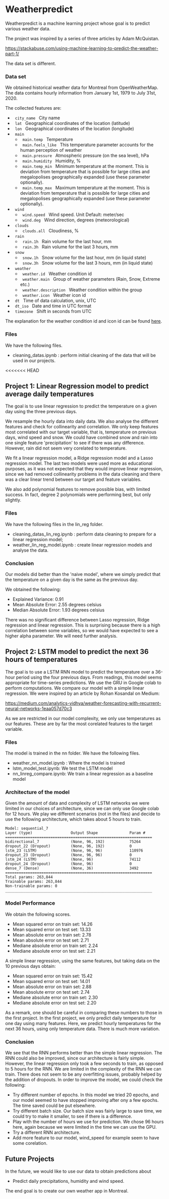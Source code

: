 # Weatherpredict

Weatherpredict is a machine learning project whose goal is to predict various weather data. 

The project was inspired by a series of three articles by Adam McQuistan.

<https://stackabuse.com/using-machine-learning-to-predict-the-weather-part-1/>

The data set is different.

### Data set 

We obtained historical weather data for Montreal from OpenWeatherMap. 
The data contains hourly information from January 1st, 1979 to July 31st, 2020. 

The collected features are: 

- <code> city_name </code> City name
- <code> lat </code> Geographical coordinates of the location (latitude)
- <code> lon </code> Geographical coordinates of the location (longitude)
- <code> main </code>
    - <code> main.temp </code> Temperature
    - <code> main.feels_like </code> This temperature parameter accounts for the human perception of weather
    - <code> main.pressure </code> Atmospheric pressure (on the sea level), hPa
    - <code> main.humidity </code> Humidity, %
    - <code> main.temp_min </code> Minimum temperature at the moment. This is deviation from temperature that is possible for large cities and megalopolises geographically expanded (use these parameter optionally).
    - <code> main.temp_max </code> Maximum temperature at the moment. This is deviation from temperature that is possible for large cities and megalopolises geographically expanded (use these parameter optionally).
- <code> wind </code>
    - <code> wind.speed </code> Wind speed. Unit Default: meter/sec
    - <code> wind.deg </code> Wind direction, degrees (meteorological)
- <code> clouds </code>
    - <code> clouds.all </code> Cloudiness, %
- <code> rain </code>
    - <code> rain.1h </code> Rain volume for the last hour, mm
    - <code> rain.3h </code> Rain volume for the last 3 hours, mm
- <code> snow </code>
    - <code> snow.1h </code> Snow volume for the last hour, mm (in liquid state)
    - <code> snow.3h </code> Snow volume for the last 3 hours, mm (in liquid state)
- <code> weather </code> 
    - <code> weather.id </code> Weather condition id
    - <code> weather.main </code> Group of weather parameters (Rain, Snow, Extreme etc.)
    - <code> weather.description </code> Weather condition within the group
    - <code> weather.icon </code> Weather icon id
- <code> dt </code> Time of data calculation, unix, UTC
- <code> dt_iso </code> Date and time in UTC format
- <code> timezone </code> Shift in seconds from UTC

The explanation for the weather condition id and icon id can be found [here](https://openweathermap.org/weather-conditions).

### Files 

We have the following files. 

* cleaning_datas.ipynb : perform initial cleaning of the data that will be used in our projects. 

<<<<<<< HEAD
## Project 1: Linear Regression model to predict average daily temperatures

The goal is to use linear regression to predict the temperature on a given day using the three previous days.

We resample the hourly data into daily data. We also analyse the different features and check for collinearity and correlation. We only keep features most correlated with our target variable, that is, temperature on previous days, wind speed and snow. We could have combined snow and rain into one single feature 'precipitation' to see if there was any difference.  However, rain did not seem very corelated to temperature. 

We fit a linear regression model, a Ridge regression model and a Lasso regression model. The last two models were used more as educational purposes, as it was not expected that they would improve linear regression, since we had removed collinearity problems in the data cleaning and there was a clear linear trend between our target and feature variables.  

We also add polynomial features to remove possible bias, with limited success. In fact, degree 2 polynomials were performing best, but only slightly. 

### Files 

We have the following files in the lin_reg folder.

* cleaning_datas_lin_reg.ipynb : perform data cleaning to prepare for a linear regression model;
* weather_lin_reg_model.ipynb : create linear regression models and analyse the data. 
	
### Conclusion 

Our models did better than the 'naive model', where we simply predict that the temperature on a given day is the same as the previous day. 

We obtained the following: 

 - Explained Variance: 0.91
 - Mean Absolute Error: 2.55 degrees celsius
 - Median Absolute Error: 1.93 degrees celsius

There was no significant difference between Lasso regression, Ridge regression and linear regression. This is surprising because there is a high correlation between some variables, so we would have expected to see a higher alpha parameter. We will need further analysis.

## Project 2: LSTM model to predict the next 36 hours of temperatures

The goal is to use a LSTM RNN model to predict the temperature over a 36-hour period using the four previous days. From readings, this model seems appropriate for time-series predictions. We use the GRU in Google colab to perform computations. We compare our model with a simple linear regression. We were inspired by an article by Rohan Kosandal on Medium: 

https://medium.com/analytics-vidhya/weather-forecasting-with-recurrent-neural-networks-1eaa057d70c3

As we are restricted in our model complexity, we only use temperatures as our features. These are by far the most corelated features to the target variable. 

### Files 

The model is trained in the nn folder. We have the following files. 

- weather_nn_model.ipynb : Where the model is trained 
- lstm_model_test.ipynb: We test the LSTM model
- nn_linreg_compare.ipynb: We train a linear regression as a baseline model

### Architecture of the model 

Given the amount of data and complexity of LSTM networks we were limited in our choices of architecture, since we can only use Google colab for 12 hours. We play we different scenarios (not in the files) and decide to use the following architecture, which takes about 5 hours to train. 

```
Model: sequential_7
Layer (type)                 Output Shape              Param #   
=================================================================
bidirectional_7              (None, 96, 192)           75264     
dropout_22 (Dropout)         (None, 96, 192)           0         
lstm_23 (LSTM)               (None, 96, 96)            110976    
dropout_23 (Dropout)         (None, 96, 96)            0         
lstm_24 (LSTM)               (None, 96)                74112     
dropout_24 (Dropout)         (None, 96)                0         
dense_7 (Dense)              (None, 36)                3492      
=================================================================
Total params: 263,844
Trainable params: 263,844
Non-trainable params: 0
_________________________________________________________________
```



### Model Performance

We obtain the following scores. 

- Mean squared error on train set: 14.26 
- Mean squared error on test set: 13.33
- Mean absolute error on train set: 2.78
- Mean absolute error on test set: 2.71
- Mediane absolute error on train set: 2.24
- Mediane absolute error on test set: 2.21

A simple linear regression, using the same features, but taking data on the 10 previous days obtain: 

- Mean squared error on train set: 15.42
- Mean squared error on test set: 14.01
- Mean absolute error on train set: 2.88
- Mean absolute error on test set: 2.74
- Mediane absolute error on train set: 2.30
- Mediane absolute error on test set: 2.20

As a remark, one should be careful in comparing these numbers to those in the first project. In the first project, we only predict daily temperature for one day using many features. Here, we predict hourly temperatures for the next 36 hours, using only temperature data. There is much more variation. 

### Conclusion

We see that the RNN performs better than the simple linear regression. The RNN could also be improved, since our architecture is fairly simple. However, the linear regression only took a few seconds to train, as opposed to 5 hours for the RNN. We are limited in the complexity of the RNN we can train. There does not seem to be any overfitting issues, probably helped by the addition of dropouts. In order to improve the model, we could check the following: 
- Try different number of epochs. In this model we tried 20 epochs, and our model seemed to have stopped improving after ony a few epochs. The time saved could be put elsewhere. 
- Try different batch size. Our batch size was fairly large to save time, we could try to make it smaller, to see if there is a difference. 
- Play with the number of hours we use for prediction. We chose 96 hours here, again because we were limited in the time we can use the GPU. 
- Try a different RNN architecture. 
- Add more feature to our model, wind_speed for example seem to have some corelation. 

## Future Projects 

In the future, we would like to use our data to obtain predictions about 

- Predict daily precipitations, humidity and wind speed. 

The end goal is to create our own weather app in Montreal. 
